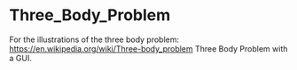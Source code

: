 # Three_Body_Problem
For the illustrations of the three body problem: https://en.wikipedia.org/wiki/Three-body_problem
Three Body Problem with a GUI.
